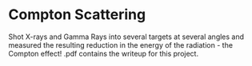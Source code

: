 # Compton Scattering
Shot X-rays and Gamma Rays into several targets at several angles and measured the resulting reduction in the energy of the radiation - the Compton effect!
.pdf contains the writeup for this project.
